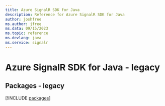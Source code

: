 ```yaml
---
title: Azure SignalR SDK for Java
description: Reference for Azure SignalR SDK for Java
author: joshfree
ms.author: jfree
ms.data: 09/15/2023
ms.topic: reference
ms.devlang: java
ms.service: signalr
---
```

# Azure SignalR SDK for Java - legacy
## Packages - legacy
[!INCLUDE [packages](signalr-index.md)]